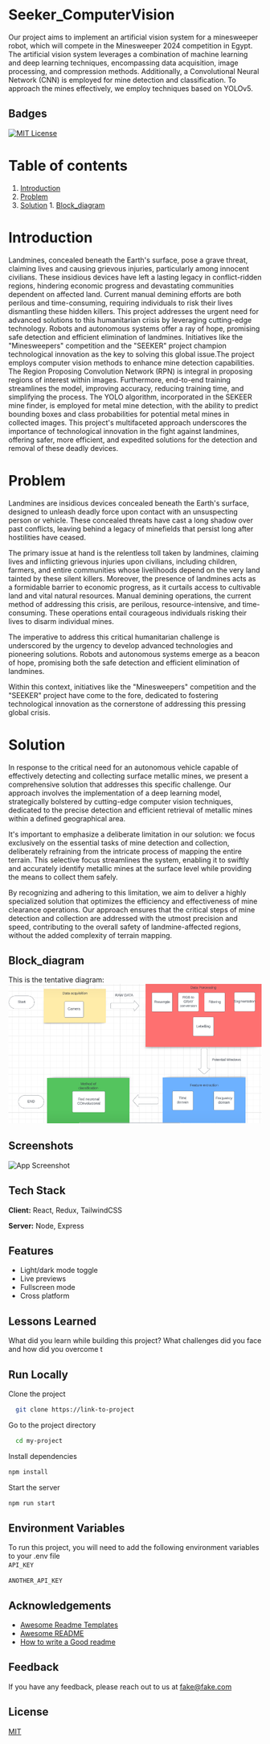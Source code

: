 # Seeker_ComputerVision
Our project aims to implement an artificial vision system for a minesweeper robot, which will compete in the Minesweeper 2024 competition in Egypt. The artificial vision system leverages a combination of machine learning and deep learning techniques, encompassing data acquisition, image processing, and compression methods. Additionally, a Convolutional Neural Network (CNN) is employed for mine detection and classification. To approach the mines effectively, we employ techniques based on YOLOv5.

## Badges  
[![MIT License](https://img.shields.io/badge/License-MIT-green.svg)](https://choosealicense.com/licenses/mit/)  


# Table of contents  
1. [Introduction](#Introduction)  
2. [Problem](#Problem)  
3. [Solution](#Solution)
        1. [Block_diagram](#Block_diagram)


# Introduction
Landmines, concealed beneath the Earth's surface, pose a grave threat, claiming lives and causing grievous injuries, particularly among innocent civilians. These insidious devices have left a lasting legacy in conflict-ridden regions, hindering economic progress and devastating communities dependent on affected land. Current manual demining efforts are both perilous and time-consuming, requiring individuals to risk their lives dismantling these hidden killers. This project addresses the urgent need for advanced solutions to this humanitarian crisis by leveraging cutting-edge technology. Robots and autonomous systems offer a ray of hope, promising safe detection and efficient elimination of landmines. Initiatives like the "Minesweepers" competition and the "SEEKER" project champion technological innovation as the key to solving this global issue.The project employs computer vision methods to enhance mine detection capabilities. The Region Proposing Convolution Network (RPN) is integral in proposing regions of interest within images. Furthermore, end-to-end training streamlines the model, improving accuracy, reducing training time, and simplifying the process. The YOLO algorithm, incorporated in the SEKEER mine finder, is employed for metal mine detection, with the ability to predict bounding boxes and class probabilities for potential metal mines in collected images. This project's multifaceted approach underscores the importance of technological innovation in the fight against landmines, offering safer, more efficient, and expedited solutions for the detection and removal of these deadly devices.

# Problem
Landmines are insidious devices concealed beneath the Earth's surface, designed to unleash deadly force upon contact with an unsuspecting person or vehicle. These concealed threats have cast a long shadow over past conflicts, leaving behind a legacy of minefields that persist long after hostilities have ceased.

The primary issue at hand is the relentless toll taken by landmines, claiming lives and inflicting grievous injuries upon civilians, including children, farmers, and entire communities whose livelihoods depend on the very land tainted by these silent killers. Moreover, the presence of landmines acts as a formidable barrier to economic progress, as it curtails access to cultivable land and vital natural resources. Manual demining operations, the current method of addressing this crisis, are perilous, resource-intensive, and time-consuming. These operations entail courageous individuals risking their lives to disarm individual mines.

The imperative to address this critical humanitarian challenge is underscored by the urgency to develop advanced technologies and pioneering solutions. Robots and autonomous systems emerge as a beacon of hope, promising both the safe detection and efficient elimination of landmines.

Within this context, initiatives like the "Minesweepers" competition and the "SEEKER" project have come to the fore, dedicated to fostering technological innovation as the cornerstone of addressing this pressing global crisis.

# Solution
In response to the critical need for an autonomous vehicle capable of effectively detecting and collecting surface metallic mines, we present a comprehensive solution that addresses this specific challenge. Our approach involves the implementation of a deep learning model, strategically bolstered by cutting-edge computer vision techniques, dedicated to the precise detection and efficient retrieval of metallic mines within a defined geographical area.

It's important to emphasize a deliberate limitation in our solution: we focus exclusively on the essential tasks of mine detection and collection, deliberately refraining from the intricate process of mapping the entire terrain. This selective focus streamlines the system, enabling it to swiftly and accurately identify metallic mines at the surface level while providing the means to collect them safely. 

By recognizing and adhering to this limitation, we aim to deliver a highly specialized solution that optimizes the efficiency and effectiveness of mine clearance operations. Our approach ensures that the critical steps of mine detection and collection are addressed with the utmost precision and speed, contributing to the overall safety of landmine-affected regions, without the added complexity of terrain mapping.
## Block_diagram
This is the tentative diagram:
![App Screenshot](docs/img/diagramV1.png)


## Screenshots  

![App Screenshot](https://lanecdr.org/wp-content/uploads/2019/08/placeholder.png)

## Tech Stack  

**Client:** React, Redux, TailwindCSS  

**Server:** Node, Express

## Features  

- Light/dark mode toggle  
- Live previews  
- Fullscreen mode  
- Cross platform 

## Lessons Learned  

What did you learn while building this project? What challenges did you face and how did you overcome t

## Run Locally  

Clone the project  

~~~bash  
  git clone https://link-to-project
~~~

Go to the project directory  

~~~bash  
  cd my-project
~~~

Install dependencies  

~~~bash  
npm install
~~~

Start the server  

~~~bash  
npm run start
~~~

## Environment Variables  

To run this project, you will need to add the following environment variables to your .env file  
`API_KEY`  

`ANOTHER_API_KEY` 

## Acknowledgements  

- [Awesome Readme Templates](https://awesomeopensource.com/project/elangosundar/awesome-README-templates)
- [Awesome README](https://github.com/matiassingers/awesome-readme)
- [How to write a Good readme](https://bulldogjob.com/news/449-how-to-write-a-good-readme-for-your-github-project)

## Feedback  

If you have any feedback, please reach out to us at fake@fake.com

## License  

[MIT](https://choosealicense.com/licenses/mit/)
